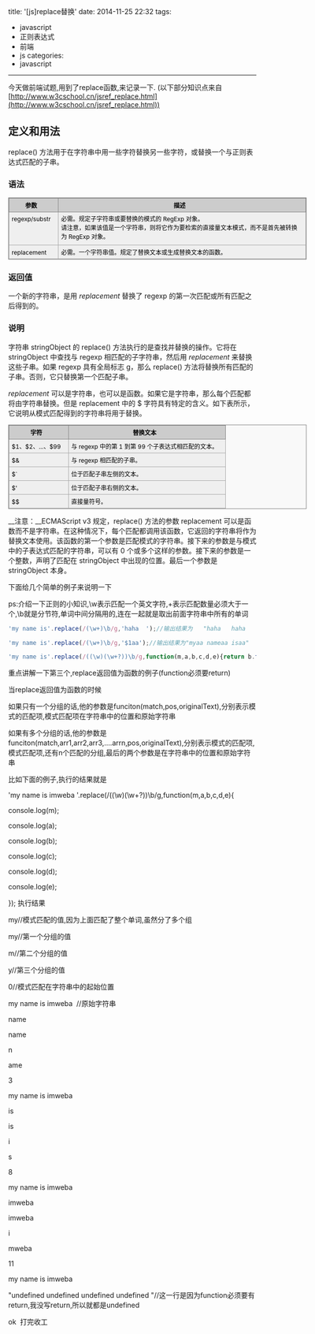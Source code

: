 title: '[js]replace替换'
date: 2014-11-25 22:32
tags:
- javascript
- 正则表达式
- 前端
- js
categories:
- javascript
---

今天做前端试题,用到了replace函数,来记录一下.
(以下部分知识点来自[http://www.w3cschool.cn/jsref_replace.html](http://www.w3cschool.cn/jsref_replace.html))


## 定义和用法




replace() 方法用于在字符串中用一些字符替换另一些字符，或替换一个与正则表达式匹配的子串。

### 语法



<table class="dataintable " style="margin-top:10px; border-collapse:collapse; border:1px solid rgb(136,136,136); width:606px; color:rgb(0,0,0); font-size:12px; background-color:rgb(249,249,249)">
<tbody>
<tr>
<th style="vertical-align:baseline; padding:5px 15px 5px 5px; border:1px solid rgb(136,136,136); background-color:rgb(204,204,204)">
参数</th>
<th style="vertical-align:baseline; padding:5px 15px 5px 5px; border:1px solid rgb(136,136,136); background-color:rgb(204,204,204)">
描述</th>
</tr>
<tr>
<td style="vertical-align:text-top; padding:5px 15px 5px 5px; border:1px solid rgb(170,170,170); background-color:rgb(239,239,239)">
regexp/substr</td>
<td style="vertical-align:text-top; padding:5px 15px 5px 5px; border:1px solid rgb(170,170,170); background-color:rgb(239,239,239)">
<p style="margin-top:0px; margin-bottom:0px; line-height:18px">必需。规定子字符串或要替换的模式的 RegExp 对象。</p>
<p style="margin-top:0px; margin-bottom:2px; line-height:18px">请注意，如果该值是一个字符串，则将它作为要检索的直接量文本模式，而不是首先被转换为 RegExp 对象。</p>
</td>
</tr>
<tr>
<td style="vertical-align:text-top; padding:5px 15px 5px 5px; border:1px solid rgb(170,170,170); background-color:rgb(239,239,239)">
replacement</td>
<td style="vertical-align:text-top; padding:5px 15px 5px 5px; border:1px solid rgb(170,170,170); background-color:rgb(239,239,239)">
必需。一个字符串值。规定了替换文本或生成替换文本的函数。</td>
</tr>
</tbody>
</table>

### 返回值


一个新的字符串，是用 _replacement_ 替换了 regexp 的第一次匹配或所有匹配之后得到的。

### 说明


字符串 stringObject 的 replace() 方法执行的是查找并替换的操作。它将在 stringObject 中查找与 regexp 相匹配的子字符串，然后用 _replacement_ 来替换这些子串。如果 regexp 具有全局标志 g，那么 replace() 方法将替换所有匹配的子串。否则，它只替换第一个匹配子串。

_replacement_ 可以是字符串，也可以是函数。如果它是字符串，那么每个匹配都将由字符串替换。但是 replacement 中的 $ 字符具有特定的含义。如下表所示，它说明从模式匹配得到的字符串将用于替换。
<table class="dataintable " style="margin-top:10px; border-collapse:collapse; border:1px solid rgb(136,136,136); width:606px; color:rgb(0,0,0); font-size:12px; background-color:rgb(249,249,249)">
<tbody>
<tr>
<th style="vertical-align:baseline; padding:5px 15px 5px 5px; border:1px solid rgb(136,136,136); background-color:rgb(204,204,204)">
字符</th>
<th style="vertical-align:baseline; padding:5px 15px 5px 5px; border:1px solid rgb(136,136,136); background-color:rgb(204,204,204)">
替换文本</th>
</tr>
<tr>
<td style="vertical-align:text-top; padding:5px 15px 5px 5px; border:1px solid rgb(170,170,170); background-color:rgb(239,239,239)">
$1、$2、...、$99</td>
<td style="vertical-align:text-top; padding:5px 15px 5px 5px; border:1px solid rgb(170,170,170); background-color:rgb(239,239,239)">
与 regexp 中的第 1 到第 99 个子表达式相匹配的文本。</td>
</tr>
<tr>
<td style="vertical-align:text-top; padding:5px 15px 5px 5px; border:1px solid rgb(170,170,170); background-color:rgb(239,239,239)">
$&</td>
<td style="vertical-align:text-top; padding:5px 15px 5px 5px; border:1px solid rgb(170,170,170); background-color:rgb(239,239,239)">
与 regexp 相匹配的子串。</td>
</tr>
<tr>
<td style="vertical-align:text-top; padding:5px 15px 5px 5px; border:1px solid rgb(170,170,170); background-color:rgb(239,239,239)">
$`</td>
<td style="vertical-align:text-top; padding:5px 15px 5px 5px; border:1px solid rgb(170,170,170); background-color:rgb(239,239,239)">
位于匹配子串左侧的文本。</td>
</tr>
<tr>
<td style="vertical-align:text-top; padding:5px 15px 5px 5px; border:1px solid rgb(170,170,170); background-color:rgb(239,239,239)">
$'</td>
<td style="vertical-align:text-top; padding:5px 15px 5px 5px; border:1px solid rgb(170,170,170); background-color:rgb(239,239,239)">
位于匹配子串右侧的文本。</td>
</tr>
<tr>
<td style="vertical-align:text-top; padding:5px 15px 5px 5px; border:1px solid rgb(170,170,170); background-color:rgb(239,239,239)">
$$</td>
<td style="vertical-align:text-top; padding:5px 15px 5px 5px; border:1px solid rgb(170,170,170); background-color:rgb(239,239,239)">
直接量符号。</td>
</tr>
</tbody>
</table>

__注意：__ECMAScript v3 规定，replace() 方法的参数 replacement 可以是函数而不是字符串。在这种情况下，每个匹配都调用该函数，它返回的字符串将作为替换文本使用。该函数的第一个参数是匹配模式的字符串。接下来的参数是与模式中的子表达式匹配的字符串，可以有 0 个或多个这样的参数。接下来的参数是一个整数，声明了匹配在 stringObject 中出现的位置。最后一个参数是
 stringObject 本身。



下面给几个简单的例子来说明一下

ps:介绍一下正则的小知识,\w表示匹配一个英文字符,+表示匹配数量必须大于一个,\b就是分节符,单词中间分隔用的,连在一起就是取出前面字符串中所有的单词


```javascript
'my name is'.replace(/(\w+)\b/g,'haha  ');//输出结果为   "haha   haha   haha  "
```

```javascript
'my name is'.replace(/(\w+)\b/g,'$1aa');//输出结果为"myaa nameaa isaa"
```

```javascript
'my name is'.replace(/((\w)(\w+?))\b/g,function(m,a,b,c,d,e){return b.toUpperCase()+c;});//输出结果为"My Name Is"
```

重点讲解一下第三个,replace返回值为函数的例子(function必须要return)

当replace返回值为函数的时候

如果只有一个分组的话,他的参数是funciton(match,pos,originalText),分别表示模式的匹配项,模式匹配项在字符串中的位置和原始字符串

如果有多个分组的话,他的参数是funciton(match,arr1,arr2,arr3,....arrn,pos,originalText),分别表示模式的匹配项,模式匹配项,还有n个匹配的分组,最后的两个参数是在字符串中的位置和原始字符串

比如下面的例子,执行的结果就是

'my name is imweba '.replace(/((\w)(\w+?))\b/g,function(m,a,b,c,d,e){

console.log(m);

console.log(a);

console.log(b);

console.log(c);

console.log(d);

console.log(e);

});
执行结果



my//模式匹配的值,因为上面匹配了整个单词,虽然分了多个组

my//第一个分组的值

m//第二个分组的值

y//第三个分组的值

0//模式匹配在字符串中的起始位置

my name is imweba  //原始字符串

name

name

n

ame

3

my name is imweba 

is

is

i

s

8

my name is imweba 

imweba

imweba

i

mweba

11

my name is imweba 

"undefined undefined undefined undefined "//这一行是因为function必须要有return,我没写return,所以就都是undefined









ok  打完收工






